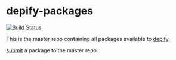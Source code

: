 depify-packages
===============

[![Build Status](https://travis-ci.org/depify/depify-packages.svg?branch=master)](https://travis-ci.org/depify/depify-packages)

This is the master repo containing all packages available to [depify](http://depify.com).

[submit](https://github.com/depify/depify-packages/tree/master/packages) a package to the master repo.
